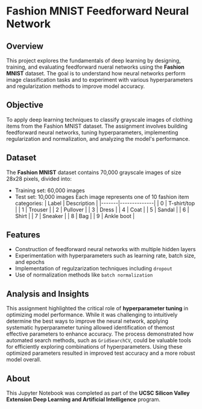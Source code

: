 # Fashion MNIST Feedforward Neural Network

## Overview
This project explores the fundamentals of deep learning by designing, training, and evaluating feedforward nueral networks using the **Fashion MNIST** dataset. The goal is to understand how neural networks perform image classification tasks and to experiment with various hyperparameters and regularization methods to improve model accuracy.

## Objective
To apply deep learning techniques to classify grayscale images of clothing items from the Fashion MNIST dataset. The assignment involves building feedforward neural networks, tuning hyperparameters, implementing regularization and normalization, and analyzing the model's performance. 

## Dataset
The **Fashion MNIST** dataset contains 70,000 grayscale images of size 28x28 pixels, divided into:
 - Training set: 60,000 images
 - Test set: 10,000 images
Each image represents one of 10 fashion item categories:
| Label | Description  |
|-------|--------------|
| 0     | T-shirt/top  |
| 1     | Trouser      |
| 2     | Pullover     |
| 3     | Dress        |
| 4     | Coat         |
| 5     | Sandal       |
| 6     | Shirt        |
| 7     | Sneaker      |
| 8     | Bag          |
| 9     | Ankle boot   |

## Features
 - Construction of feedforward neural networks with multiple hidden layers
 - Experimentation with hyperparameters such as learning rate, batch size, and epochs
 - Implementation of regulzarization techniques including `dropout`
 - Use of normalization methods like `batch normalization`

## Analysis and Insights
This assignment highlighted the critical role of **hyperparameter tuning** in optimizing model performance. While it was challenging to intuitively determine the best ways to improve the neural network, applying systematic hyperparameter tuning allowed identification of themost effective parameters to enhance accuracy. The process demonstrated how automated search methods, such as `GridSearchCV`, could be valuable tools for efficiently exploring combinations of hyperparameters. Using these optimized parameters resulted in improved test accuracy and a more robust model overall. 

## About 
This Jupyter Notebook was completed as part of the **UCSC Silicon Valley Extension Deep Learning and Artificial Intelligence** program.
